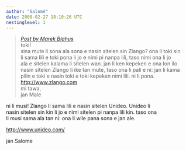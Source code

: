 ```yaml
---
author: "Salomé"
date: 2008-02-27 18:10:26 UTC
nestinglevel: 1
---
```

> [_Post by Marek Blahus_](/iw4Df06M/zlango#post1)  
> toki!  
> sina mute li sona ala sona e nasin sitelen sin Zlango? ona li toki sin  
> li sama lili e toki pona li jo e nimi pi nanpa lili, taso nimi ona li jo  
> ala e sitelen kalama li sitelen wan. jan li ken kepeken e ona lon ilo  
> nasin sitelen Zlango li ike tan mute, taso ona li pali e ni: jan li kama  
> pilin e toki e nasin toki e toki kepeken nimi lili. ni li pona.  
> http://www.zlango.com  
> mi tawa,  
> jan Male  
> 

ni li musi! Zlango li sama lili e nasin sitelen Unideo. Unideo li  
nasin sitelen sin kin li jo e nimi sitelen pi nanpa lili kin. taso ona  
li musi sama ala tan ni: ona li wile pana sona e jan ale.  
  
http://www.unideo.com/  
  
jan Salome